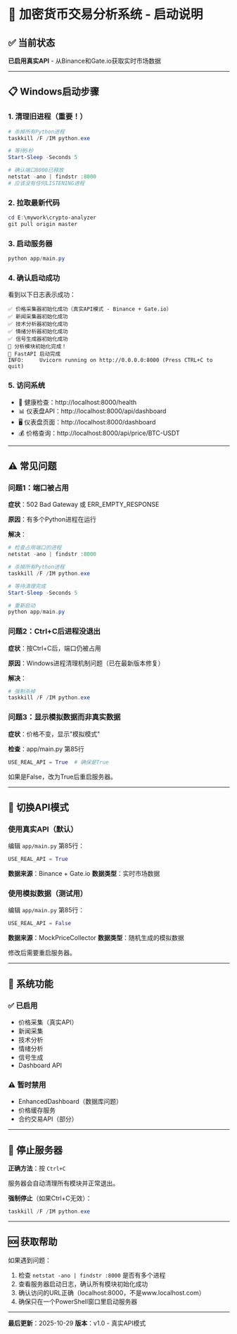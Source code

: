 # 🚀 加密货币交易分析系统 - 启动说明

## ✅ 当前状态

**已启用真实API** - 从Binance和Gate.io获取实时市场数据

---

## 📋 Windows启动步骤

### 1. 清理旧进程（重要！）

```powershell
# 杀掉所有Python进程
taskkill /F /IM python.exe

# 等待5秒
Start-Sleep -Seconds 5

# 确认端口8000已释放
netstat -ano | findstr :8000
# 应该没有任何LISTENING进程
```

### 2. 拉取最新代码

```powershell
cd E:\mywork\crypto-analyzer
git pull origin master
```

### 3. 启动服务器

```powershell
python app/main.py
```

### 4. 确认启动成功

看到以下日志表示成功：
```
✅ 价格采集器初始化成功（真实API模式 - Binance + Gate.io）
✅ 新闻采集器初始化成功
✅ 技术分析器初始化成功
✅ 情绪分析器初始化成功
✅ 信号生成器初始化成功
🎉 分析模块初始化完成！
🚀 FastAPI 启动完成
INFO:     Uvicorn running on http://0.0.0.0:8000 (Press CTRL+C to quit)
```

### 5. 访问系统

- 🏥 健康检查：http://localhost:8000/health
- 📊 仪表盘API：http://localhost:8000/api/dashboard
- 🖥️ 仪表盘页面：http://localhost:8000/dashboard
- 💰 价格查询：http://localhost:8000/api/price/BTC-USDT

---

## ⚠️ 常见问题

### 问题1：端口被占用

**症状**：502 Bad Gateway 或 ERR_EMPTY_RESPONSE

**原因**：有多个Python进程在运行

**解决**：
```powershell
# 检查占用端口的进程
netstat -ano | findstr :8000

# 杀掉所有Python进程
taskkill /F /IM python.exe

# 等待清理完成
Start-Sleep -Seconds 5

# 重新启动
python app/main.py
```

### 问题2：Ctrl+C后进程没退出

**症状**：按Ctrl+C后，端口仍被占用

**原因**：Windows进程清理机制问题（已在最新版本修复）

**解决**：
```powershell
# 强制杀掉
taskkill /F /IM python.exe
```

### 问题3：显示模拟数据而非真实数据

**症状**：价格不变，显示"模拟模式"

**检查**：app/main.py 第85行
```python
USE_REAL_API = True  # 确保是True
```

如果是False，改为True后重启服务器。

---

## 🔄 切换API模式

### 使用真实API（默认）

编辑 `app/main.py` 第85行：
```python
USE_REAL_API = True
```

**数据来源**：Binance + Gate.io
**数据类型**：实时市场数据

### 使用模拟数据（测试用）

编辑 `app/main.py` 第85行：
```python
USE_REAL_API = False
```

**数据来源**：MockPriceCollector
**数据类型**：随机生成的模拟数据

修改后需要重启服务器。

---

## 🎯 系统功能

### ✅ 已启用
- 价格采集（真实API）
- 新闻采集
- 技术分析
- 情绪分析
- 信号生成
- Dashboard API

### ⚠️ 暂时禁用
- EnhancedDashboard（数据库问题）
- 价格缓存服务
- 合约交易API（部分）

---

## 📝 停止服务器

**正确方法**：按 `Ctrl+C`

服务器会自动清理所有模块并正常退出。

**强制停止**（如果Ctrl+C无效）：
```powershell
taskkill /F /IM python.exe
```

---

## 🆘 获取帮助

如果遇到问题：

1. 检查 `netstat -ano | findstr :8000` 是否有多个进程
2. 查看服务器启动日志，确认所有模块初始化成功
3. 确认访问的URL正确（localhost:8000，不是www.localhost.com）
4. 确保只在一个PowerShell窗口里启动服务器

---

**最后更新**：2025-10-29
**版本**：v1.0 - 真实API模式
